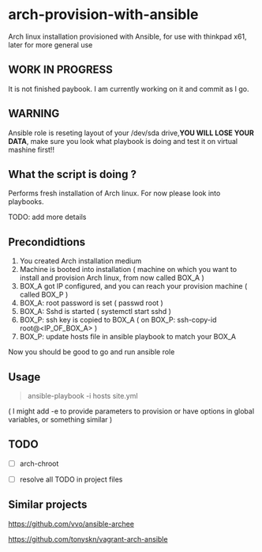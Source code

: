 # arch-provision-with-ansible
Arch linux installation provisioned with Ansible, for use with thinkpad x61, later for more general use

## WORK IN PROGRESS

It is not finished paybook. I am currently working on it and commit as I go.

## WARNING

Ansible role is reseting layout of your /dev/sda drive,__YOU WILL LOSE YOUR DATA__,  make sure you look what playbook is doing and test it on virtual mashine first!!

## What the script is doing ?
Performs fresh installation of Arch linux. For now please look into playbooks.

TODO: add more details

## Precondidtions
1. You created Arch installation medium
1. Machine is booted into installation ( machine on which you want to install and provision Arch linux, from now called BOX_A )
1. BOX_A got IP configured, and you can reach your provision machine ( called BOX_P )
1. BOX_A: root password is set ( passwd root )
1. BOX_A: Sshd is started ( systemctl start sshd )
1. BOX_P: ssh key is copied to BOX_A  ( on BOX_P: ssh-copy-id root@<IP_OF_BOX_A> )
1. BOX_P: update hosts file in ansible playbook to match your BOX_A

Now you should be good to go and run ansible role

## Usage
> ansible-playbook -i hosts site.yml

( I might add -e to provide parameters to provision or have options in global variables, or something similar )

## TODO
- [ ] arch-chroot

- [ ] resolve all TODO in project files

## Similar projects
https://github.com/vvo/ansible-archee

https://github.com/tonyskn/vagrant-arch-ansible
